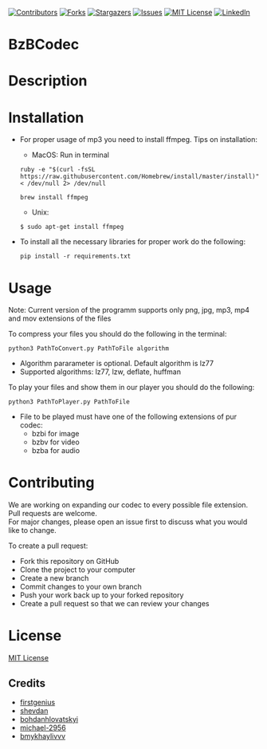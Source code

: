 [![Contributors][contributors-shield]][contributors-url]
[![Forks][forks-shield]][forks-url]
[![Stargazers][stars-shield]][stars-url]
[![Issues][issues-shield]][issues-url]
[![MIT License][license-shield]][license-url]
[![LinkedIn][linkedin-shield]][linkedin-url]


# BzBCodec

# Description

# Installation

 - For proper usage of mp3 you need to install ffmpeg. Tips on installation:

    * MacOS:
    Run in terminal
    ```
    ruby -e "$(curl -fsSL https://raw.githubusercontent.com/Homebrew/install/master/install)" < /dev/null 2> /dev/null
    ```
    ```
    brew install ffmpeg
    ```

    * Unix:
    ```
    $ sudo apt-get install ffmpeg
    ```
 - To install all the necessary libraries for proper work do the following:
    ```
    pip install -r requirements.txt
    ```
# Usage
Note: Current version of the programm supports only png, jpg, mp3, mp4 and mov extensions of the files

To compress your files you should do the following in the terminal:
```
python3 PathToConvert.py PathToFile algorithm
```
 * Algorithm pararameter is optional. Default algorithm is lz77
 * Supported algorithms: lz77, lzw, deflate, huffman

To play your files and show them in our player you should do the following:
```
python3 PathToPlayer.py PathToFile
```
 * File to be played must have one of the following extensions of pur codec:
   - bzbi for image
   - bzbv for video
   - bzba for audio

# Contributing

We are working on expanding our codec to every possible file extension.
Pull requests are welcome. \
For major changes, please open an issue first to discuss what you would like to change.

To create a pull request:

* Fork this repository on GitHub 
* Clone the project to your computer 
* Create a new branch 
* Commit changes to your own branch
* Push your work back up to your forked repository
* Create a pull request so that we can review your changes

# License
[MIT License](https://choosealicense.com/licenses/mit/)


## Credits

* [firstgenius](https://github.com/firstgenius)
* [shevdan](https://github.com/shevdan)
* [bohdanhlovatskyi](https://github.com/bohdanhlovatskyi)
* [michael-2956](https://github.com/michael-2956)
* [bmykhaylivvv](https://github.com/bmykhaylivvv)





[contributors-shield]: https://img.shields.io/github/contributors/UCUBezB/BzBCodec.svg?style=for-the-badge
[contributors-url]: https://github.com/UCUBezB/BzBCodec/graphs/contributors
[forks-shield]: https://img.shields.io/github/forks/UCUBezB/BzBCodec.svg?style=for-the-badge
[forks-url]: https://github.com/UCUBezB/BzBCodec/network/members
[stars-shield]: https://img.shields.io/github/stars/UCUBezB/BzBCodec.svg?style=for-the-badge
[stars-url]: https://github.com/UCUBezB/BzBCodec/stargazers
[issues-shield]: https://img.shields.io/github/issues/UCUBezB/BzBCodec.svg?style=for-the-badge
[issues-url]: https://github.com/UCUBezB/BzBCodec/issues
[license-shield]: https://img.shields.io/github/license/UCUBezB/BzBCodec.svg?style=for-the-badge
[license-url]: https://github.com/UCUBezB/BzBCodec/blob/master/LICENSE
[linkedin-shield]: https://img.shields.io/badge/-LinkedIn-black.svg?style=for-the-badge&logo=linkedin&colorB=555
[linkedin-url]: https://www.linkedin.com/in/yaroslav-brovchenko-247477205/
